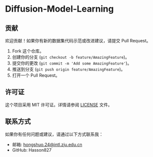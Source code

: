 # Diffusion-Model-Learning



## 贡献

欢迎贡献！如果你有新的数据集代码示范或改进建议，请提交 Pull Request。

1. Fork 这个仓库。
2. 创建你的分支 (`git checkout -b feature/AmazingFeature`)。
3. 提交你的更改 (`git commit -m 'Add some AmazingFeature'`)。
4. 推送到分支 (`git push origin feature/AmazingFeature`)。
5. 打开一个 Pull Request。

## 许可证

这个项目采用 MIT 许可证。详情请参阅 [LICENSE](https://chat.deepseek.com/a/chat/s/LICENSE) 文件。

## 联系方式

如果你有任何问题或建议，请通过以下方式联系我：

* 邮箱: hongshuo.24@intl.zju.edu.cn
* GitHub: Hasson827
